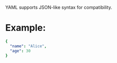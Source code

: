YAML supports JSON-like syntax for compatibility.

# Example:
```yaml
{
  "name": "Alice",
  "age": 30
}
```